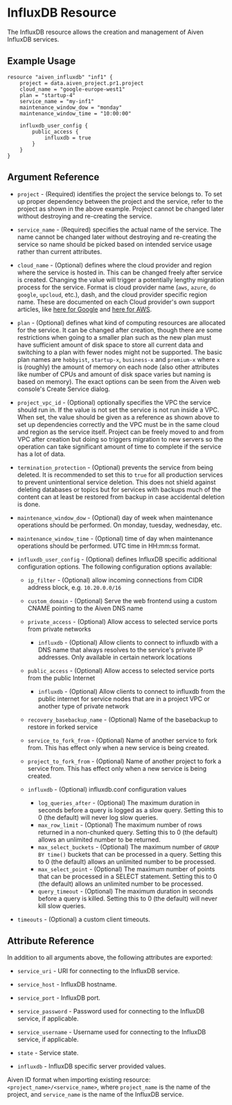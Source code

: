 # InfluxDB Resource

The InfluxDB resource allows the creation and management of Aiven InfluxDB services.

## Example Usage

```hcl
resource "aiven_influxdb" "inf1" {
    project = data.aiven_project.pr1.project
    cloud_name = "google-europe-west1"
    plan = "startup-4"
    service_name = "my-inf1"
    maintenance_window_dow = "monday"
    maintenance_window_time = "10:00:00"
    
    influxdb_user_config {
        public_access {
            influxdb = true
        }
    }
}
```

## Argument Reference

* `project` - (Required) identifies the project the service belongs to. To set up proper dependency
between the project and the service, refer to the project as shown in the above example.
Project cannot be changed later without destroying and re-creating the service.

* `service_name` - (Required) specifies the actual name of the service. The name cannot be changed
later without destroying and re-creating the service so name should be picked based on
intended service usage rather than current attributes.

* `cloud_name` - (Optional) defines where the cloud provider and region where the service is hosted
in. This can be changed freely after service is created. Changing the value will trigger
a potentially lengthy migration process for the service. Format is cloud provider name
(`aws`, `azure`, `do` `google`, `upcloud`, etc.), dash, and the cloud provider
specific region name. These are documented on each Cloud provider's own support articles,
like [here for Google](https://cloud.google.com/compute/docs/regions-zones/) and
[here for AWS](https://docs.aws.amazon.com/AmazonRDS/latest/UserGuide/Concepts.RegionsAndAvailabilityZones.html).

* `plan` - (Optional) defines what kind of computing resources are allocated for the service. It can
be changed after creation, though there are some restrictions when going to a smaller
plan such as the new plan must have sufficient amount of disk space to store all current
data and switching to a plan with fewer nodes might not be supported. The basic plan
names are `hobbyist`, `startup-x`, `business-x` and `premium-x` where `x` is
(roughly) the amount of memory on each node (also other attributes like number of CPUs
and amount of disk space varies but naming is based on memory). The exact options can be
seen from the Aiven web console's Create Service dialog.

* `project_vpc_id` - (Optional) optionally specifies the VPC the service should run in. If the value
is not set the service is not run inside a VPC. When set, the value should be given as a
reference as shown above to set up dependencies correctly and the VPC must be in the same
cloud and region as the service itself. Project can be freely moved to and from VPC after
creation but doing so triggers migration to new servers so the operation can take
significant amount of time to complete if the service has a lot of data.

* `termination_protection` - (Optional) prevents the service from being deleted. It is recommended to
set this to `true` for all production services to prevent unintentional service
deletion. This does not shield against deleting databases or topics but for services
with backups much of the content can at least be restored from backup in case accidental
deletion is done.

* `maintenance_window_dow` - (Optional) day of week when maintenance operations should be performed. 
On monday, tuesday, wednesday, etc.

* `maintenance_window_time` - (Optional) time of day when maintenance operations should be performed. 
UTC time in HH:mm:ss format.

* `influxdb_user_config` - (Optional) defines InfluxDB specific additional configuration options. The following 
configuration options available:
    * `ip_filter` - (Optional) allow incoming connections from CIDR address block, e.g. `10.20.0.0/16`
    * `custom_domain` - (Optional) Serve the web frontend using a custom CNAME pointing to the Aiven DNS name
    
    * `private_access` - (Optional) Allow access to selected service ports from private networks
        * `influxdb` - (Optional) Allow clients to connect to influxdb with a DNS name that always resolves 
        to the service's private IP addresses. Only available in certain network locations
        
    * `public_access` - (Optional) Allow access to selected service ports from the public Internet
        * `influxdb` - (Optional) Allow clients to connect to influxdb from the public internet for 
        service nodes that are in a project VPC or another type of private network 
    
    * `recovery_basebackup_name` - (Optional) Name of the basebackup to restore in forked service
    * `service_to_fork_from` - (Optional) Name of another service to fork from. This has effect 
    only when a new service is being created.
    * `project_to_fork_from` - (Optional) Name of another project to fork a service from. This has 
    effect only when a new service is being created.
    
    * `influxdb` - (Optional) influxdb.conf configuration values
        * `log_queries_after` - (Optional) The maximum duration in seconds before a query is 
        logged as a slow query. Setting this to 0 (the default) will never log slow queries.
        * `max_row_limit` - (Optional) The maximum number of rows returned in a non-chunked query. 
        Setting this to 0 (the default) allows an unlimited number to be returned.
        * `max_select_buckets` - (Optional) The maximum number of `GROUP BY time()` buckets that 
        can be processed in a query. Setting this to 0 (the default) allows an unlimited number to 
        be processed.
        * `max_select_point` - (Optional) The maximum number of points that can be processed in a 
        SELECT statement. Setting this to 0 (the default) allows an unlimited number to be processed.
        * `query_timeout` - (Optional) The maximum duration in seconds before a query is killed. 
        Setting this to 0 (the default) will never kill slow queries.

* `timeouts` - (Optional) a custom client timeouts.

## Attribute Reference

In addition to all arguments above, the following attributes are exported:

* `service_uri` - URI for connecting to the InfluxDB service.

* `service_host` - InfluxDB hostname.

* `service_port` - InfluxDB port.

* `service_password` - Password used for connecting to the InfluxDB service, if applicable.

* `service_username` - Username used for connecting to the InfluxDB service, if applicable.

* `state` - Service state.

* `influxdb` - InfluxDB specific server provided values.

Aiven ID format when importing existing resource: `<project_name>/<service_name>`, where `project_name`
is the name of the project, and `service_name` is the name of the InfluxDB service.
